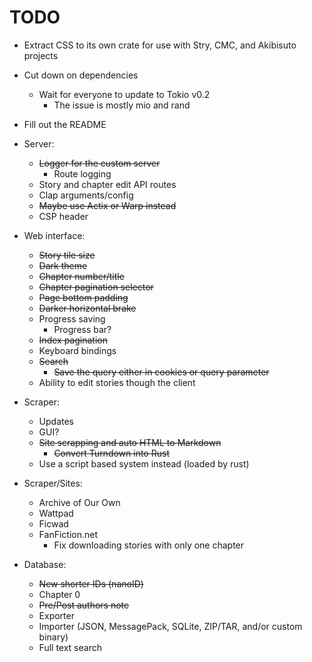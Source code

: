 # TODO

- Extract CSS to its own crate for use with Stry, CMC, and Akibisuto projects
- Cut down on dependencies
  - Wait for everyone to update to Tokio v0.2
    - The issue is mostly mio and rand
- Fill out the README

- Server:
  - ~~Logger for the custom server~~
    - Route logging
  - Story and chapter edit API routes
  - Clap arguments/config
  - ~~Maybe use Actix or Warp instead~~
  - CSP header

- Web interface:
  - ~~Story tile size~~
  - ~~Dark theme~~
  - ~~Chapter number/title~~
  - ~~Chapter pagination selector~~
  - ~~Page bottom padding~~
  - ~~Darker horizontal brake~~
  - Progress saving
    - Progress bar?
  - ~~Index pagination~~
  - Keyboard bindings
  - ~~Search~~
    - ~~Save the query either in cookies or query parameter~~
  - Ability to edit stories though the client

- Scraper:
  - Updates
  - GUI?
  - ~~Site scrapping and auto HTML to Markdown~~
    - ~~Convert Turndown into Rust~~
  - Use a script based system instead (loaded by rust)

- Scraper/Sites:
  - Archive of Our Own
  - Wattpad
  - Ficwad
  - FanFiction.net
    - Fix downloading stories with only one chapter

- Database:
  - ~~New shorter IDs (nanoID)~~
  - Chapter 0
  - ~~Pre/Post authors note~~
  - Exporter
  - Importer (JSON, MessagePack, SQLite, ZIP/TAR, and/or custom binary)
  - Full text search
